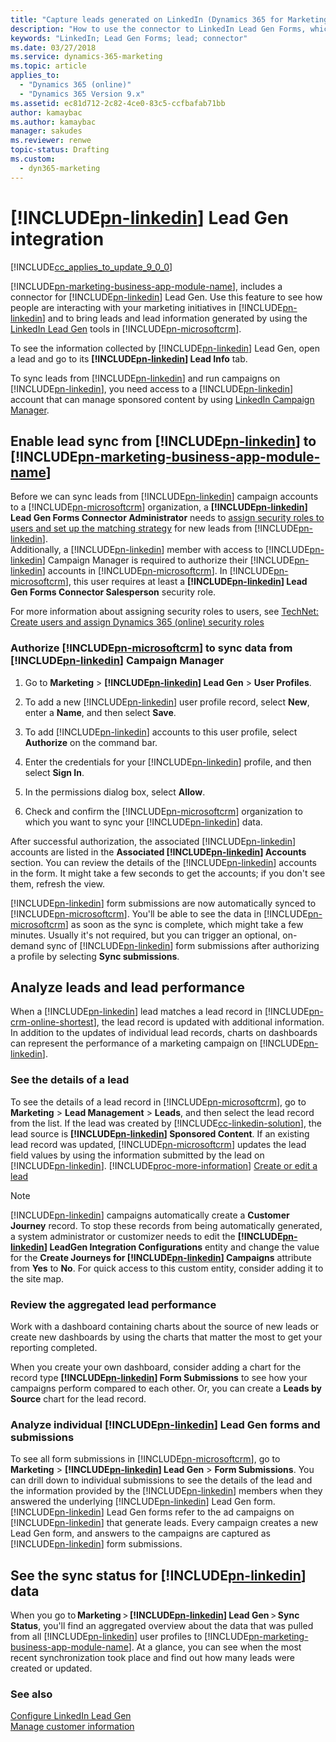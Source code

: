 ```yaml
---
title: "Capture leads generated on LinkedIn (Dynamics 365 for Marketing) | Microsoft Docs "
description: "How to use the connector to LinkedIn Lead Gen Forms, which imports leads from LinkedIn to Dynamics 365 for Marketing"
keywords: "LinkedIn; Lead Gen Forms; lead; connector"
ms.date: 03/27/2018
ms.service: dynamics-365-marketing
ms.topic: article
applies_to:
  - "Dynamics 365 (online)"
  - "Dynamics 365 Version 9.x"
ms.assetid: ec81d712-2c82-4ce0-83c5-ccfbafab71bb
author: kamaybac
ms.author: kamaybac
manager: sakudes
ms.reviewer: renwe
topic-status: Drafting
ms.custom:
  - dyn365-marketing
---
```


# [!INCLUDE[pn-linkedin](../includes/pn-linkedin.md)] Lead Gen integration

[!INCLUDE[cc_applies_to_update_9_0_0](../includes/cc_applies_to_update_9_0_0.md)]

 [!INCLUDE[pn-marketing-business-app-module-name](../includes/pn-marketing-business-app-module-name.md)], includes a connector for [!INCLUDE[pn-linkedin](../includes/pn-linkedin.md)] Lead Gen. Use this feature to see how people are interacting with your marketing initiatives in [!INCLUDE[pn-linkedin](../includes/pn-linkedin.md)] and to bring leads and lead information generated by using the [LinkedIn Lead Gen](https://business.linkedin.com/marketing-solutions/native-advertising/lead-gen-ads) tools in [!INCLUDE[pn-microsoftcrm](../includes/pn-dynamics-365.md)].

To see the information collected by [!INCLUDE[pn-linkedin](../includes/pn-linkedin.md)] Lead Gen, open a lead and go to its **[!INCLUDE[pn-linkedin](../includes/pn-linkedin.md)] Lead Info** tab.

To sync leads from [!INCLUDE[pn-linkedin](../includes/pn-linkedin.md)] and run campaigns on [!INCLUDE[pn-linkedin](../includes/pn-linkedin.md)], you need access to a [!INCLUDE[pn-linkedin](../includes/pn-linkedin.md)] account that can manage sponsored content by using [LinkedIn Campaign Manager](https://www.linkedin.com/help/lms/answer/56969).

## Enable lead sync from [!INCLUDE[pn-linkedin](../includes/pn-linkedin.md)] to [!INCLUDE[pn-marketing-business-app-module-name](../includes/pn-marketing-business-app-module-name.md)]

Before we can sync leads from [!INCLUDE[pn-linkedin](../includes/pn-linkedin.md)] campaign accounts to a [!INCLUDE[pn-microsoftcrm](../includes/pn-dynamics-365.md)] organization, a **[!INCLUDE[pn-linkedin](../includes/pn-linkedin.md)] Lead Gen Forms Connector Administrator** needs to [assign security roles to users and set up the matching strategy](linkedin-configuration.md) for new leads from [!INCLUDE[pn-linkedin](../includes/pn-linkedin.md)].    
Additionally, a [!INCLUDE[pn-linkedin](../includes/pn-linkedin.md)] member with access to [!INCLUDE[pn-linkedin](../includes/pn-linkedin.md)] Campaign Manager is required to authorize their [!INCLUDE[pn-linkedin](../includes/pn-linkedin.md)] accounts in [!INCLUDE[pn-microsoftcrm](../includes/pn-dynamics-365.md)]. In [!INCLUDE[pn-microsoftcrm](../includes/pn-dynamics-365.md)], this user requires at least a **[!INCLUDE[pn-linkedin](../includes/pn-linkedin.md)] Lead Gen Forms Connector Salesperson** security role.

For more information about assigning security roles to users, see [TechNet: Create users and assign Dynamics 365 (online) security roles](https://technet.microsoft.com/library/jj191623.aspx)

### Authorize [!INCLUDE[pn-microsoftcrm](../includes/pn-dynamics-365.md)] to sync data from [!INCLUDE[pn-linkedin](../includes/pn-linkedin.md)] Campaign Manager

1. Go to **Marketing** &gt; **[!INCLUDE[pn-linkedin](../includes/pn-linkedin.md)] Lead Gen** &gt; **User Profiles**.

1. To add a new [!INCLUDE[pn-linkedin](../includes/pn-linkedin.md)] user profile record, select **New**, enter a **Name**, and then select **Save**.

1. To add [!INCLUDE[pn-linkedin](../includes/pn-linkedin.md)] accounts to this user profile, select **Authorize** on the command bar.

1. Enter the credentials for your [!INCLUDE[pn-linkedin](../includes/pn-linkedin.md)] profile, and then select **Sign In**.

1. In the permissions dialog box, select **Allow**.

1. Check and confirm the [!INCLUDE[pn-microsoftcrm](../includes/pn-dynamics-365.md)] organization to which you want to sync your [!INCLUDE[pn-linkedin](../includes/pn-linkedin.md)] data.

After successful authorization, the associated [!INCLUDE[pn-linkedin](../includes/pn-linkedin.md)] accounts are listed in the **Associated [!INCLUDE[pn-linkedin](../includes/pn-linkedin.md)] Accounts** section. You can review the details of the [!INCLUDE[pn-linkedin](../includes/pn-linkedin.md)] accounts in the form. It might take a few seconds to get the accounts; if you don't see them, refresh the view.

[!INCLUDE[pn-linkedin](../includes/pn-linkedin.md)] form submissions are now automatically synced to [!INCLUDE[pn-microsoftcrm](../includes/pn-dynamics-365.md)]. You'll be able to see the data in [!INCLUDE[pn-microsoftcrm](../includes/pn-dynamics-365.md)] as soon as the sync is complete, which might take a few minutes. Usually it's not required, but you can trigger an optional, on-demand sync of [!INCLUDE[pn-linkedin](../includes/pn-linkedin.md)] form submissions after authorizing a profile by selecting **Sync submissions**.

## Analyze leads and lead performance

When a [!INCLUDE[pn-linkedin](../includes/pn-linkedin.md)] lead matches a lead record in [!INCLUDE[pn-crm-online-shortest](../includes/pn-crm-online-shortest.md)], the lead record is updated with additional information. In addition to the updates of individual lead records, charts on dashboards can represent the performance of a marketing campaign on [!INCLUDE[pn-linkedin](../includes/pn-linkedin.md)].

### See the details of a lead

To see the details of a lead record in [!INCLUDE[pn-microsoftcrm](../includes/pn-dynamics-365.md)], go to **Marketing** &gt; **Lead Management** &gt; **Leads**, and then select the lead record from the list. If the lead was created by [!INCLUDE[cc-linkedin-solution](../includes/cc-linkedin-solution.md)], the lead source is **[!INCLUDE[pn-linkedin](../includes/pn-linkedin.md)] Sponsored Content**. If an existing lead record was updated, [!INCLUDE[pn-microsoftcrm](../includes/pn-dynamics-365.md)] updates the lead field values by using the information submitted by the lead on [!INCLUDE[pn-linkedin](../includes/pn-linkedin.md)]. [!INCLUDE[proc-more-information](../includes/proc-more-information.md)] [Create or edit a lead](https://go.microsoft.com/fwlink/p?linkid=832163)

> [!NOTE]
> [!INCLUDE[pn-linkedin](../includes/pn-linkedin.md)] campaigns automatically create a **Customer Journey** record. To stop these records from being automatically generated, a system administrator or customizer needs to edit the **[!INCLUDE[pn-linkedin](../includes/pn-linkedin.md)] LeadGen Integration Configurations** entity and change the value for the **Create Journeys for [!INCLUDE[pn-linkedin](../includes/pn-linkedin.md)] Campaigns** attribute from **Yes** to **No**. For quick access to this custom entity, consider adding it to the site map.

### Review the aggregated lead performance

Work with a dashboard containing charts about the source of new leads or create new dashboards by using the charts that matter the most to get your reporting completed.

When you create your own dashboard, consider adding a chart for the record type **[!INCLUDE[pn-linkedin](../includes/pn-linkedin.md)] Form Submissions** to see how your campaigns perform compared to each other. Or, you can create a **Leads by Source** chart for the lead record. 

### Analyze individual [!INCLUDE[pn-linkedin](../includes/pn-linkedin.md)] Lead Gen forms and submissions

To see all form submissions in [!INCLUDE[pn-microsoftcrm](../includes/pn-dynamics-365.md)], go to **Marketing** &gt; **[!INCLUDE[pn-linkedin](../includes/pn-linkedin.md)] Lead Gen** &gt; **Form Submissions**. You can drill down to individual submissions to see the details of the lead and the information provided by the [!INCLUDE[pn-linkedin](../includes/pn-linkedin.md)] members when they answered the underlying [!INCLUDE[pn-linkedin](../includes/pn-linkedin.md)] Lead Gen form. [!INCLUDE[pn-linkedin](../includes/pn-linkedin.md)] Lead Gen forms refer to the ad campaigns on [!INCLUDE[pn-linkedin](../includes/pn-linkedin.md)] that generate leads. Every campaign creates a new Lead Gen form, and answers to the campaigns are captured as [!INCLUDE[pn-linkedin](../includes/pn-linkedin.md)] form submissions. 

## See the sync status for [!INCLUDE[pn-linkedin](../includes/pn-linkedin.md)] data 

When you go to **Marketing** > **[!INCLUDE[pn-linkedin](../includes/pn-linkedin.md)] Lead Gen** > **Sync Status**, you'll find an aggregated overview about the data that was pulled from all [!INCLUDE[pn-linkedin](../includes/pn-linkedin.md)] user profiles to [!INCLUDE[pn-marketing-business-app-module-name](../includes/pn-marketing-business-app-module-name.md)]. At a glance, you can see when the most recent synchronization took place and find out how many leads were created or updated. 

### See also
[Configure LinkedIn Lead Gen](linkedin-configuration.md)    
[Manage customer information](manage-customer-information.md)

